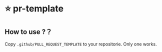 # ⭐ pr-template

## How to use ?？

Copy `.github/PULL_REQUEST_TEMPLATE` to your repositorie. Only one works.
